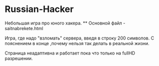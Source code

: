 # Russian-Hacker
Небольшая игра про юного хакера.
** Основной файл - saitnabrekete.html

Игра, где надо "взломать" сервера, введя в строку 200 символов. С пояснением в конце ,почему нельзя так делать в реальной жизни.

Страница неадаптивна и работает пока что только на fullHD разрешении.
